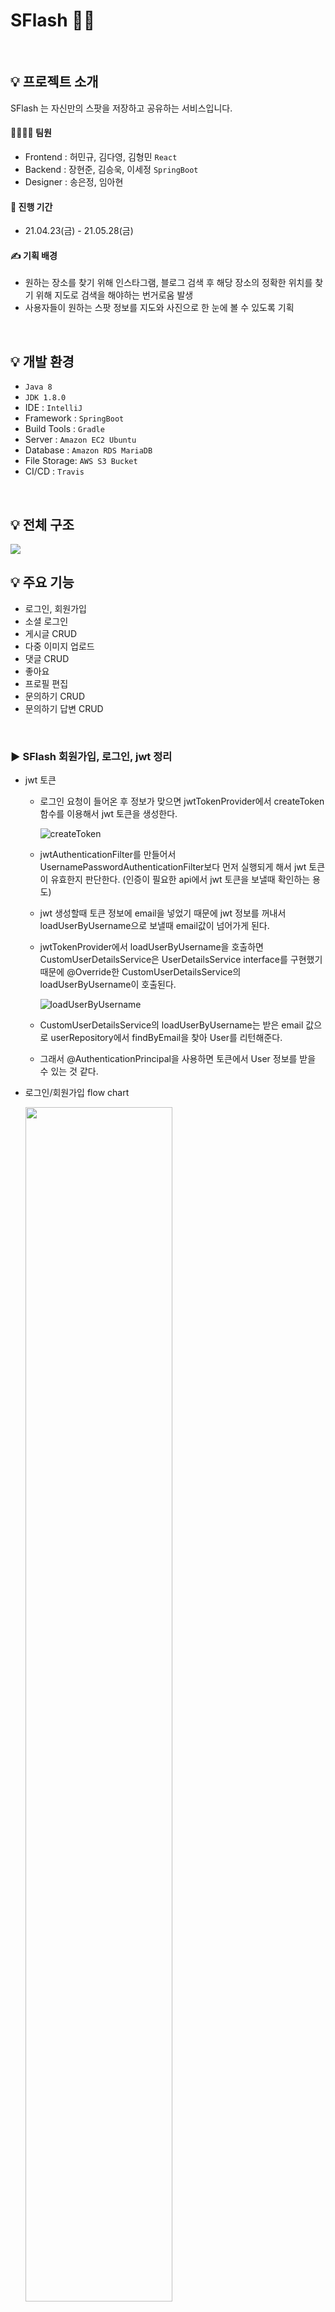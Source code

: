 # SFlash 📸✨
<br>

## 💡 프로젝트 소개
SFlash 는 자신만의 스팟을 저장하고 공유하는 서비스입니다.
<br>

#### 👨‍👨‍👦‍👦 팀원
* Frontend : 허민규, 김다영, 김형민 `React`
* Backend : 장현준, 김승욱, 이세정 `SpringBoot`
* Designer : 송은정, 임아현

#### 📅 진행 기간
* 21.04.23(금) - 21.05.28(금)

#### ✍ 기획 배경
* 원하는 장소를 찾기 위해 인스타그램, 블로그 검색 후 해당 장소의 정확한 위치를 찾기 위해 지도로 검색을 해야하는 번거로움 발생
* 사용자들이 원하는 스팟 정보를 지도와 사진으로 한 눈에 볼 수 있도록 기획
<br>


## 💡 개발 환경
* `Java 8`
* `JDK 1.8.0`
* IDE : `IntelliJ`
* Framework : `SpringBoot`
* Build Tools : `Gradle`
* Server : `Amazon EC2 Ubuntu`
* Database : `Amazon RDS MariaDB`
* File Storage: `AWS S3 Bucket`
* CI/CD : `Travis`
<br>

## 💡 전체 구조
![](https://user-images.githubusercontent.com/55679927/119793545-a778e780-bf11-11eb-946e-581fd2063913.jpeg)


## 💡 주요 기능
* 로그인, 회원가입
* 소셜 로그인
* 게시글 CRUD
* 다중 이미지 업로드 
* 댓글 CRUD
* 좋아요
* 프로필 편집
* 문의하기 CRUD
* 문의하기 답변 CRUD
<br>

### ▶ SFlash 회원가입, 로그인, jwt 정리
- jwt 토큰

  - 로그인 요청이 들어온 후 정보가 맞으면 jwtTokenProvider에서 createToken 함수를 이용해서 jwt 토큰을 생성한다.

    ![createToken](https://user-images.githubusercontent.com/70622731/119794050-21a96c00-bf12-11eb-960f-de4383b2d2cf.PNG)

  - jwtAuthenticationFilter를 만들어서 UsernamePasswordAuthenticationFilter보다 먼저 실행되게 해서 jwt 토큰이 유효한지 판단한다. (인증이 필요한 api에서 jwt 토큰을 보낼때 확인하는 용도)

  - jwt 생성할때 토큰 정보에 email을 넣었기 때문에 jwt 정보를 꺼내서 loadUserByUsername으로 보낼때 email값이 넘어가게 된다.

  - jwtTokenProvider에서 loadUserByUsername을 호출하면  CustomUserDetailsService은 UserDetailsService interface를 구현했기 때문에 @Override한 CustomUserDetailsService의 loadUserByUsername이 호출된다. 

    ![loadUserByUsername](https://user-images.githubusercontent.com/70622731/119794083-2e2dc480-bf12-11eb-95d8-e2fa2ea0092d.PNG)

  - CustomUserDetailsService의 loadUserByUsername는 받은 email 값으로 userRepository에서 findByEmail을 찾아 User를 리턴해준다.
  - 그래서 @AuthenticationPrincipal을 사용하면 토큰에서 User 정보를 받을 수 있는 것 같다.



- 로그인/회원가입 flow chart

  <img src = "https://user-images.githubusercontent.com/70622731/119794137-3ab21d00-bf12-11eb-8344-446965e1d39d.PNG" width="70%">

  

- 이메일/비밀번호 찾기 flow chart

  <img src = "https://user-images.githubusercontent.com/70622731/119794165-41d92b00-bf12-11eb-9db0-2be808ef4b73.PNG" width="60%">

  

- 로그인

  - 이메일, 비밀번호가 user테이블에 등록되어 있으면 jwtTokenProvider에서 createToken 함수에 user.getEmail을 넣어서 토큰을 생성한다. 

- 회원가입

  - Dto에서 @Valid를 통한 유효성 검사

  - 비밀번호와 비밀번호 체크가 맞는지 검사

  - 닉네임 & 이메일 중복확인

  - 가입하려는 이메일이 이메일 인증이 된 상태인지 확인 email_check 테이블에 이메일 값이 존재하고 authCode 값이 "Y"일 경우 인증되었다고 판단

    ![signup](https://user-images.githubusercontent.com/70622731/119794239-51f10a80-bf12-11eb-9c91-06777085dd40.PNG)

- 닉네임중복체크

  - 닉네임이 user 테이블에 존재하면 false 반환, 존재하지않으면 true 반환

- 이메일 중복체크 + 인증번호 발송

  - 이메일이 user 테이블에 존재하면 false 반환, 존재하지않으면 입력한 이메일로 메일 발송하고 true값 반환
  - email_check 테이블에 같은 이메일로 메일발송 요청이 들어오면 authCode만 업데이트 시켜준다.

- 이메일 인증 확인

  - 인증번호를 받은 이메일이 아니면 false 출력, 인증번호가 다르면 false 출력, 인증번호를 받은 이메일이고 authCode가 "Y"일 경우 true 출력

- 이메일 찾기

  - 입력한 nickname이 user 테이블에 존재하면 그 user에 email을 반환해주고 없으면 null을 반환한다.

- 비밀번호 찾기

  - 입력한 email이  user테이블에 존재하면 email로 authCode메일을 발송하고 pwd_check 테이블에 이메일과 authCode를 저장한다, user 테이블이 null이라면 false를 반환한다.
  - pwd_check 테이블에 같은 이메일로 메일발송 요청이 들어오면 authCode만 업데이트 시켜준다.

- 비밀번호 인증 확인

  - email이 pwd_chech 테이블에 없으면 false 반환, 테이블에 저장된 authCode와 입력한 코드가 같다면 "Y"로 변경해주고 true를 리턴한다.

- 비밀번호 수정

  - user 테이블에 입력한 email이 존재하지 않는다면 에러를 보내주고, user테이블에 존재하고 테이블에 존재하는 auth코드가 "Y"일경우 비밀번호를 수정할 수 있게 해준다.

- 관리자 회원가입

  - 기존 회원가입 방식에서 adminToken을 추가해서 회원가입을 하게되면 ADMIN role을 추가해서 관리자로 회원가입 시킨다.



### ▶ OAuth2 소셜로그인

- OAuth2 로그인 흐름
  - 사용자 측의 브라우저에서 엔드포인트 `http://{도메인}/oauth2/authorize{provider}?redirect_uri={프론트엔드에서 소셜로그인 후 돌아갈 uri}`로 접속하는 것으로 프론트엔드 클라이언트에서 시작된다.
  - provider 경로 매개변수는 naver, google, kakao중 하나이다.
  - OAuth2 콜백으로 인해 오류가 발생하면 스프링 시큐리티는 설정해놓은 oAuth2AuthenticationFailureHandler를 호출한다.
  - OAuth2 콜백이 성공하고 인증 코드가 포함 된 경우 Spring Security는 access_token에 대한 authorization_code를 교환하고 Security에 지정된 customOAuth2UserService를 호출한다.
  - customOAuth2UserService는 인증된 사용자의 세부 정보를 검색하고 데이터베이스에 새 항목을 작성하거나 동일한 이메일의 정보를 찾아 기존 항목을 업데이트 한다.
  - 마지막으로 oAuth2AuthenticationSuccessHandler가 호출된다. 사용자에 대한 JWT 인증 토큰을 만들고 쿼리 문자열로 JWT 토큰과 함께 사용자를 redirect_uri로 보낸다.


    <img src = "https://user-images.githubusercontent.com/70622731/119793333-74ceef00-bf11-11eb-9c9e-61286f6c2c0d.jpg" width="60%">


- security 설정

  - authoriztionEndpoint()를 `/oauth2/authorize`로 지정한다.
  - redirectionEndpoint()를 `/login/oauth2/code/*`로 지정한다.
  - 성공했을경우 succesHandler로 보낸다.
  - 실패했을경우 failureHandler로 보낸다.

    ![security 캡쳐](https://user-images.githubusercontent.com/70622731/119793494-9def7f80-bf11-11eb-9ad5-6ff23a711ec0.PNG)



- customOAuth2UserService

  - oauth2 를 통해 로그인한 사용자 정보를 받아서 저장하는 역할을 한다.

    ![CustomOAuth2UserService](https://user-images.githubusercontent.com/70622731/119793798-e0b15780-bf11-11eb-9aaa-8b4d834a8cfa.PNG)



- OAuth2UserInfoFactory

  - customOAuth2UserService에서 받은 provider가 google, naver, kakao중에 어떤것인지 판단해 맞는 객체를 생성한다.

    ![OAuth2UserInfoFactory 캡쳐](https://user-images.githubusercontent.com/70622731/119793908-f7f04500-bf11-11eb-9d38-1af66fdbb7aa.PNG)



- oAuth2AuthenticationSuccessHandler

  - jwt 토큰을 생성하고 사용자가 지정한 redirect_uri에 queryParam으로 token을 담아서 보내준다.

    ![oAuth2AuthenticationSuccessHandler](https://user-images.githubusercontent.com/70622731/119793963-063e6100-bf12-11eb-9b6e-641cb6c906b4.PNG)



- UserPrincipal

  - OAuth2로 로그인한 사용자도 담아주기 위해서 UserPrincipal에서 OAuth2User도 implements한다.

    ![UserPrincipal](https://user-images.githubusercontent.com/70622731/119793999-10f8f600-bf12-11eb-8777-366951c3eaaa.PNG)



- oauth2.yml
  - oauth2에 대한 설정을 yml에 다해준다. 구글, 페이스북, 깃허브 같이 oauth2에 provider들은 provider를 따로 써줄필요 없는데 국내 소셜로그인 네이버, 카카오 같은 경우는 oauth2에 provider로 등록이 안되어 있기 때문에 yml에 provider에 대한 설정도 같이 넣어줘야한다.

<br>

### ▶ 마이페이지

* 프로필 정보
   * `/profile/{userId}`
   * url의 `userId`로 유저를 찾아 ProfileResponseDto를 리턴
  
```java
@Getter
@NoArgsConstructor
public class ProfileResponseDto {
    private Long userId;
    private String nickname;
    private String imgUrl;
    private String introduceMsg;

    public ProfileResponseDto(User editUser){
        this.userId = editUser.getId();
        this.nickname = editUser.getNickname();
        this.imgUrl = editUser.getImgUrl();
        this.introduceMsg = editUser.getIntroduceMsg();
    }

}
```

* 유저가 업로드 한 게시물
   * `/story/{userId}/board`
   * 무한 스크롤 방식 적용
   * 유저가 `null`일 경우는 비로그인 회원이 다른 사람의 페이지를 방문했을 경우이므로, 좋아요의 체크 여부를 `false`로 하여 반환
   
* 유저가 좋아요 한 게시물
   * `/story/{userId}/likeboard`
   * 무한 스크롤 방식 적용
   * 좋아요 한 게시물 중 유저가 업로드한 게시물은 제외
   * 유저가 `null`일 경우는 비로그인 회원이 다른 사람의 페이지를 방문했을 경우이므로, 좋아요의 체크 여부를 `false`로 하여 반환

```java
@Getter
@NoArgsConstructor
public class MypageResponseDto {

    //board
    private Long boardId;
    private double latitude;
    private double longitude;
    private String spotName;
    private String category;
    private List<BoardImgCommonRequestDto> boardImgResponseDtoList = new ArrayList<>();

    //heart
    private boolean liked;
    private int likeCount;

    @Builder
    public MypageResponseDto(Board boardEntity, boolean likeCheck, int likeCount, List<BoardImgCommonRequestDto> responseDto) {

        //board 정보
        this.boardId = boardEntity.getId();
        this.category = boardEntity.getCategory();
        this.latitude = boardEntity.getLatitude();
        this.longitude = boardEntity.getLongitude();
        this.spotName = boardEntity.getSpotName();

        //이미지
        this.boardImgResponseDtoList = responseDto;

        //좋아요
        this.liked = likeCheck;
        this.likeCount = likeCount;

        }
    }
```

* 프로필 편집
   * 프로필 이미지, 소개 메시지
      * `/editmyprofile/{userId}`
      * `userId`와 token 속 user를 비교하여 본인만 편집 가능
      * 프로필 이미지를 변경하지 않는 경우에는 imgUrl에 유저의 기존 imgUrl로 설정
      * 프로필 이미지 파일을 받은 경우에는  
          * 기존 파일 이름을 변경. 공백 제거, `.확장자` 앞의 문자 제거 ---> 고유식별자 + 날짜
          * S3에 업로드
```java
public String profileUpload(MultipartFile file, String dirName) throws IOException {
        return changeProfileFileName(file, dirName);
    }

private String changeProfileFileName(MultipartFile uploadFile, String dirName) throws IOException {

        String replace = uploadFile.getOriginalFilename().replace(" ", ""); //공백 다 없애기
        log.info("changeFileName1: " + uploadFile.getOriginalFilename());
        String fileName = replace.substring(uploadFile.getOriginalFilename().lastIndexOf('.')); //.png 즉, 확장자와 . 앞에 문자 다 없애기
        log.info("=======새로운 fileName : " + fileName);
        log.info("changeFileName2: " + fileName);
        Date date_now = new Date(System.currentTimeMillis()); // 현재시간을 가져와 Date형으로 저장한다

        //파일 이름을 다르게 한다. 날짜로만헀는데 for문이 너무 빠르게 돌아서 mmss까지 커버가 안되서 교체!
        UUID uuid = UUID.randomUUID();
        String subUUID = uuid.toString().substring(0, 8); //16자리로 생성되는데 너무 길어서 8자리로 짜름!
        SimpleDateFormat fourteen_format = new SimpleDateFormat("yyyyMMddHHmmss");
        String dateUuidFileName = subUUID + fourteen_format.format(date_now) + fileName;
        String resultFileName = dirName + "/" + dateUuidFileName;
        log.info("파일 이름 나타내기 2번째 : " + uploadFile.getName() + " ," + resultFileName);
        String uploadImgUrl = putS3Aws(uploadFile, resultFileName);

        return uploadImgUrl;
    }

    private String putS3Aws(MultipartFile uploadFile, String fileName) throws IOException {
        ObjectMetadata metadata = new ObjectMetadata();
        amazonS3.putObject(new PutObjectRequest(bucket, fileName, uploadFile.getInputStream(), metadata).withCannedAcl(CannedAccessControlList.PublicRead));
        return amazonS3.getUrl(bucket, fileName).toString();
    }
```

   * 닉네임 
      * `/editnickname/{userId}`
      * 닉네임 중복확인을 먼저 거치기
      * 본인만 편집 가능
      
   * 비밀번호 변경
      * `/editpwd/{userId}`
      * 본인만 변경 가능
      * PasswordRequestDto에서 `@NotBlank`, `@Pattern` 어노테이션으로 validation체크. 회원가입 시 비밀번호 세팅과 동일하게 맞춰줌
      * `BCryptPasswordEncoder.matches`를 이용하여 원래 비밀번호와 입력 비밀번호가 같은 지 확인
      
 ```java
@Getter
@NoArgsConstructor
public class PasswordRequestDto {
    @NotBlank(message = "비밀번호를 비워둘 수 없습니다.")
    private String pwd;

    @NotBlank(message = "비밀번호를 비워둘 수 없습니다.")
    @Pattern(regexp = "^(?=.*[a-zA-Z])((?=.*\\d)|(?=.*\\W)).{10,}$",
            message = "비밀번호 형식을 지켜주세요")
    private String newPwd;

    @NotBlank(message = "비밀번호 체크를 비워둘 수 없습니다.")
    private String pwdChk;
}
```
<br>

### ▶ 문의하기 게시판

<b>게시글</b>

* 게시글 리스트
   * `/qna`
   * 페이지네이션 적용
   * QuestionResponseDto에 content제거(본인만 상세페이지 확인 가능하므로)
   * 전체 데이터 수와 필요한 페이지 수 함께 리턴
```java
public QuestionResponseDto(Question question, Long qnaSize, int pageSize) {
        this.id = question.getId();
        this.title = question.getTitle();
        this.writer = question.getUser().getNickname();
        this.modified = question.getModified();
        this.qnaSize = qnaSize;
        this.pageSize = pageSize;
    }
```

* 게시글 상세보기
   * `/qna/{qnaId}/detail`
   * 게시글에 연관된 댓글도 함께 리턴
   
* 게시글 작성
  * `/qna`
  * QuestionRequestDto에 `@NotBlank`어노테이션을 이용하여 validation 체크. 비어있을 경우 message리턴
```java
@Getter
@NoArgsConstructor
public class QuestionRequestDto {
    private Long id;

    @NotBlank(message = "제목을 입력해주세요.")
    private String title;

    @NotBlank(message = "내용을 입력해주세요.")
    private String content;

    private Long userId;
}
```

* 게시글 수정
   * `/qna/{qnaId}`
   * 본인만 수정 가능
   * `@NotBlank` validation체크
   
* 게시글 삭제
   * `/qna/{qnaId}`
   * 본인만 삭제 가능
   * `cascade = CascadeType.REMOVE`으로 게시글에 연관된 댓글 함께 삭제

<b>댓글</b>

 * 게시글과 `@ManyToOne` mapping
 * configure에 다음 조건 추가하여 관리자만 접근 가능
   ```java
   .antMatchers(HttpMethod.POST,"/qcomment/**").hasRole("ADMIN")
   .antMatchers(HttpMethod.PUT,"/qcomment/**").hasRole("ADMIN")
   .antMatchers(HttpMethod.DELETE,"/qcomment/**").hasRole("ADMIN")
   ```
 * service에서 role 한번 더 검증
 * 댓글 작성 : `/qcomment/{qnaId}`
 * 댓글 수정 :  `/qcomment/{qcommentId}/qna/{qnaId}`   
 * 댓글 삭제 : `/qcomment/{qcommentId}/qna/{qnaId}`

<br>
<br>

### Reference

http://yoonbumtae.com/?p=3000




